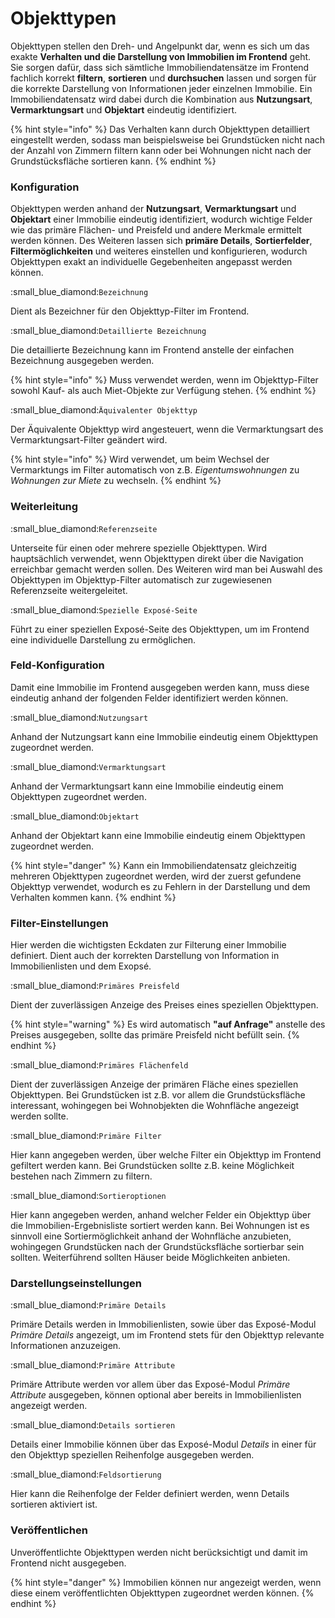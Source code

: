 # Objekttypen

Objekttypen stellen den Dreh- und Angelpunkt dar, wenn es sich um das exakte **Verhalten und die Darstellung von Immobilien im Frontend** geht. Sie sorgen dafür, dass sich sämtliche Immobiliendatensätze im Frontend fachlich korrekt **filtern**, **sortieren** und **durchsuchen** lassen und sorgen für die korrekte Darstellung von Informationen jeder einzelnen Immobilie. Ein Immobiliendatensatz wird dabei durch die Kombination aus **Nutzungsart**, **Vermarktungsart** und **Objektart** eindeutig identifiziert.

{% hint style="info" %}
Das Verhalten kann durch Objekttypen detailliert eingestellt werden, sodass man beispielsweise bei Grundstücken nicht nach der Anzahl von Zimmern filtern kann oder bei Wohnungen nicht nach der Grundstücksfläche sortieren kann.
{% endhint %}

### Konfiguration

Objekttypen werden anhand der **Nutzungsart**, **Vermarktungsart** und **Objektart** einer Immobilie eindeutig identifiziert, wodurch wichtige Felder wie das primäre Flächen- und Preisfeld und andere Merkmale ermittelt werden können. Des Weiteren lassen sich **primäre Details**, **Sortierfelder**, **Filtermöglichkeiten** und weiteres einstellen und konfigurieren, wodurch Objekttypen exakt an individuelle Gegebenheiten angepasst werden können.

:small\_blue\_diamond:`Bezeichnung`

Dient als Bezeichner für den Objekttyp-Filter im Frontend.&#x20;

:small\_blue\_diamond:`Detaillierte Bezeichnung`

Die detaillierte Bezeichnung kann im Frontend anstelle der einfachen Bezeichnung ausgegeben werden.

{% hint style="info" %}
Muss verwendet werden, wenn im Objekttyp-Filter sowohl Kauf- als auch Miet-Objekte zur Verfügung stehen.&#x20;
{% endhint %}

:small\_blue\_diamond:`Äquivalenter Objekttyp`

Der Äquivalente Objekttyp wird angesteuert, wenn die Vermarktungsart des Vermarktungsart-Filter geändert wird.

{% hint style="info" %}
Wird verwendet, um beim Wechsel der Vermarktungs im Filter automatisch von z.B. _Eigentumswohnungen_ zu _Wohnungen zur Miete_ zu wechseln.&#x20;
{% endhint %}

### Weiterleitung

:small\_blue\_diamond:`Referenzseite`

Unterseite für einen oder mehrere spezielle Objekttypen. Wird hauptsächlich verwendet, wenn Objekttypen direkt über die Navigation erreichbar gemacht werden sollen. Des Weiteren wird man bei Auswahl des Objekttypen im Objekttyp-Filter automatisch zur zugewiesenen Referenzseite weitergeleitet.

:small\_blue\_diamond:`Spezielle Exposé-Seite`

Führt zu einer speziellen Exposé-Seite des Objekttypen, um im Frontend eine individuelle Darstellung zu ermöglichen.

### Feld-Konfiguration

Damit eine Immobilie im Frontend ausgegeben werden kann, muss diese eindeutig anhand der folgenden Felder identifiziert werden können.

:small\_blue\_diamond:`Nutzungsart`

Anhand der Nutzungsart kann eine Immobilie eindeutig einem Objekttypen zugeordnet werden.

:small\_blue\_diamond:`Vermarktungsart`

Anhand der Vermarktungsart kann eine Immobilie eindeutig einem Objekttypen zugeordnet werden.

:small\_blue\_diamond:`Objektart`

Anhand der Objektart kann eine Immobilie eindeutig einem Objekttypen zugeordnet werden.

{% hint style="danger" %}
Kann ein Immobiliendatensatz gleichzeitig mehreren Objekttypen zugeordnet werden, wird der zuerst gefundene Objekttyp verwendet, wodurch es zu Fehlern in der Darstellung und dem Verhalten kommen kann.
{% endhint %}

### Filter-Einstellungen

Hier werden die wichtigsten Eckdaten zur Filterung einer Immobilie definiert. Dient auch der korrekten Darstellung von Information in Immobilienlisten und dem Exopsé.

:small\_blue\_diamond:`Primäres Preisfeld`

Dient der zuverlässigen Anzeige des Preises eines speziellen Objekttypen.

{% hint style="warning" %}
Es wird automatisch **"auf Anfrage"** anstelle des Preises ausgegeben, sollte das primäre Preisfeld nicht befüllt sein.
{% endhint %}

:small\_blue\_diamond:`Primäres Flächenfeld`

Dient der zuverlässigen Anzeige der primären Fläche eines speziellen Objekttypen. Bei Grundstücken ist z.B. vor allem die Grundstücksfläche interessant, wohingegen bei Wohnobjekten die Wohnfläche angezeigt werden sollte.

:small\_blue\_diamond:`Primäre Filter`

Hier kann angegeben werden, über welche Filter ein Objekttyp im Frontend gefiltert werden kann. Bei Grundstücken sollte z.B. keine Möglichkeit bestehen nach Zimmern zu filtern.

:small\_blue\_diamond:`Sortieroptionen`

Hier kann angegeben werden, anhand welcher Felder ein Objekttyp über die Immobilien-Ergebnisliste sortiert werden kann. Bei Wohnungen ist es sinnvoll eine Sortiermöglichkeit anhand der Wohnfläche anzubieten, wohingegen Grundstücken nach der Grundstücksfläche sortierbar sein sollten. Weiterführend sollten Häuser beide Möglichkeiten anbieten.

### Darstellungseinstellungen

:small\_blue\_diamond:`Primäre Details`

Primäre Details werden in Immobilienlisten, sowie über das Exposé-Modul _Primäre Details_ angezeigt, um im Frontend stets für den Objekttyp relevante Informationen anzuzeigen.

:small\_blue\_diamond:`Primäre Attribute`

Primäre Attribute werden vor allem über das Exposé-Modul _Primäre Attribute_ ausgegeben, können optional aber bereits in Immobilienlisten angezeigt werden.

:small\_blue\_diamond:`Details sortieren`

Details einer Immobilie können über das Exposé-Modul _Details_ in einer für den Objekttyp speziellen Reihenfolge ausgegeben werden.

:small\_blue\_diamond:`Feldsortierung`

Hier kann die Reihenfolge der Felder definiert werden, wenn Details sortieren aktiviert ist.

### Veröffentlichen

Unveröffentlichte Objekttypen werden nicht berücksichtigt und damit im Frontend nicht ausgegeben.&#x20;

{% hint style="danger" %}
Immobilien können nur angezeigt werden, wenn diese einem veröffentlichten Objekttypen zugeordnet werden können.
{% endhint %}
